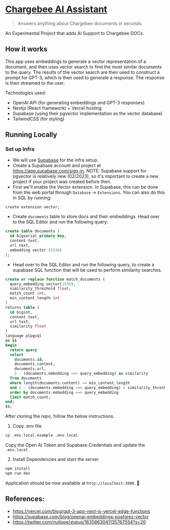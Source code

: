 # [Chargebee AI Assistant](https://www.chargebee.com/docs/2.0/index.html)

> Answers anything about Chargebee documents in seconds.

An Experimental Project that adds AI Support to Chargebee DOCs.

## How it works

This app uses embeddings to generate a vector representation of a document, and then uses vector search to find the most similar documents to the query. The results of the vector search are then used to construct a prompt for GPT-3, which is then used to generate a response. The response is then streamed to the user.

Technologies used:

- OpenAI API (for generating embeddings and GPT-3 responses)
- Nextjs (React framework) + Vercel hosting
- Supabase (using their pgvector implementation as the vector database)
- TailwindCSS (for styling)

## Running Locally

### Set up Infra

- We will use [Supabase](https://supabase.com/) for the infra setup.
- Create a Supabase account and project at https://app.supabase.com/sign-in. NOTE: Supabase support for pgvector is relatively new (02/2023), so it's important to create a new project if your project was created before then.
- First we'll enable the Vector extension. In Supabase, this can be done from the web portal through `Database` → `Extensions`. You can also do this in SQL by running:

```
create extension vector;
```

- Create `documents` table to store docs and their embeddings. Head over to the SQL Editor and run the following query:

```sql
create table documents (
  id bigserial primary key,
  content text,
  url text,
  embedding vector (1536)
);
```

- Head over to the SQL Editor and run the following query, to create a supabase SQL function that will be used to perform similarity searches.

```sql
create or replace function match_documents (
  query_embedding vector(1536),
  similarity_threshold float,
  match_count int,
  min_content_length int
)
returns table (
  id bigint,
  content text,
  url text,
  similarity float
)
language plpgsql
as $$
begin
  return query
  select
    documents.id,
    documents.content,
    documents.url,
    1 - (documents.embedding <=> query_embedding) as similarity
  from documents
  where length(documents.content) >= min_content_length
  and 1 - (documents.embedding <=> query_embedding) > similarity_threshold
  order by documents.embedding <=> query_embedding
  limit match_count;
end;
$$;
```

After cloning the repo, follow the below instructions.

1. Copy .env file

```bash
cp .env.local.example .env.local
```

Copy the Open AI Token and Supabase Credentials and update the `.env.local`

2. Install Dependencies and start the server

```bash
npm install
npm run dev
```

Application should be now available at `http://localhost:3000`. 🎉

## References:

- https://vercel.com/blog/gpt-3-app-next-js-vercel-edge-functions
- https://supabase.com/blog/openai-embeddings-postgres-vector
- https://twitter.com/nutlope/status/1635863041135767554?s=20
